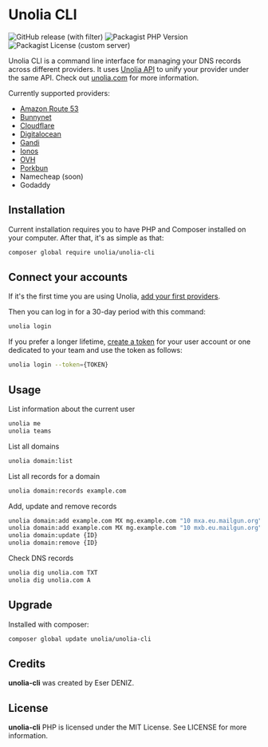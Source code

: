 
# Unolia CLI

![GitHub release (with filter)](https://img.shields.io/github/v/release/unolia/unolia-cli)
![Packagist PHP Version](https://img.shields.io/packagist/dependency-v/unolia/unolia-cli/php)
![Packagist License (custom server)](https://img.shields.io/packagist/l/unolia/unolia-cli)

Unolia CLI is a command line interface for managing your DNS records across different providers. It uses [Unolia API](https://app.unolia.com/docs/#/) to unify your provider under the same API. Check out [unolia.com](https://unolia.com) for more information.

Currently supported providers:
- [Amazon Route 53](https://aws.amazon.com/route53/)
- [Bunnynet](https://bunny.net/)
- [Cloudflare](https://www.cloudflare.com/)
- [Digitalocean](https://www.digitalocean.com/)
- [Gandi](https://www.gandi.net/)
- [Ionos](https://www.ionos.fr/)
- [OVH](https://www.ovh.com/)
- [Porkbun](https://porkbun.com)
- Namecheap (soon)
- Godaddy

## Installation
Current installation requires you to have PHP and Composer installed on your computer. After that, it's as simple as that:
```bash
composer global require unolia/unolia-cli
```

## Connect your accounts
If it's the first time you are using Unolia, [add your first providers](https://app.unolia.com/providers).

Then you can log in for a 30-day period with this command:
```bash
unolia login
```

If you prefer a longer lifetime, [create a token](https://unolia.test/user/api-tokens) for your user account or one dedicated to your team and use the token as follows:
```bash
unolia login --token={TOKEN}
```

## Usage
List information about the current user
```bash
unolia me 
unolia teams 
```
List all domains
```bash
unolia domain:list
```
List all records for a domain
```bash
unolia domain:records example.com
```
Add, update and remove records
```bash
unolia domain:add example.com MX mg.example.com "10 mxa.eu.mailgun.org"
unolia domain:add example.com MX mg.example.com "10 mxb.eu.mailgun.org"
unolia domain:update {ID} 
unolia domain:remove {ID}
```
Check DNS records
```bash
unolia dig unolia.com TXT
unolia dig unolia.com A
```


## Upgrade
Installed with composer:
```bash
composer global update unolia/unolia-cli
```

## Credits
**unolia-cli** was created by Eser DENIZ.

## License
**unolia-cli** PHP is licensed under the MIT License. See LICENSE for more information.
